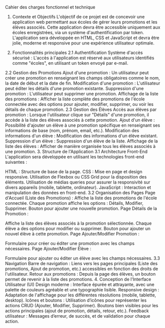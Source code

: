 Cahier des charges fonctionnel et technique
1. Contexte et Objectifs
L'objectif de ce projet est de concevoir une application web permettant aux écoles de gérer leurs promotions et les élèves associés. Cette application devra être accessible uniquement aux écoles enregistrées, via un système d'authentification par token. L'application sera développée en HTML, CSS et JavaScript et devra être jolie, moderne et responsive pour une expérience utilisateur optimale.

2. Fonctionnalités principales
2.1 Authentification
Système d'accès sécurisé : L'accès à l'application est réservé aux utilisateurs identifiés comme "écoles", en utilisant un token envoyé par e-mail.
 
2.2 Gestion des Promotions
Ajout d'une promotion : Un utilisateur peut créer une promotion en renseignant les champs obligatoires comme le nom, la date de début et la date de fin.
Modification d'une promotion : L'utilisateur peut éditer les détails d'une promotion existante.
Suppression d'une promotion : L'utilisateur peut supprimer une promotion.
Affichage de la liste des promotions : Afficher la liste complète des promotions de l'école connectée avec des options pour ajouter, modifier, supprimer, ou voir les détails de chaque promotion.
2.3 Gestion des Élèves
Accès aux élèves par promotion : Lorsque l'utilisateur clique sur "Détails" d'une promotion, il accède à la liste des élèves associés à cette promotion.
Ajout d'un élève : Possibilité d'ajouter un élève à une promotion spécifique en renseignant ses informations de base (nom, prénom, email, etc.).
Modification des informations d'un élève : Modification des informations d'un élève existant.
Suppression d'un élève : Suppression d'un élève de la liste.
Affichage de la liste des élèves : Afficher de manière organisée tous les élèves associés à une promotion.
3. Structure de l'Application
3.1 Architecture Front-End
L'application sera développée en utilisant les technologies front-end suivantes :

HTML : Structure de base de la page.
CSS : Mise en page et design responsive.
Utilisation de Flexbox ou CSS Grid pour la disposition des éléments.
Utilisation de médias queries pour assurer la responsivité sur divers appareils (mobile, tablette, ordinateur).
JavaScript : Interaction et manipulation des données en front-end.
3.2 Organisation des Pages
Page d'Accueil (Liste des Promotions) :
Affiche la liste des promotions de l'école connectée.
Chaque promotion affiche les options : Détails, Modifier, Supprimer.
Bouton pour ajouter une nouvelle promotion.
Page Détails de la Promotion :

Affiche la liste des élèves associés à la promotion sélectionnée.
Chaque élève a des options pour modifier ou supprimer.
Bouton pour ajouter un nouvel élève à cette promotion.
Page Ajouter/Modifier Promotion :

Formulaire pour créer ou éditer une promotion avec les champs nécessaires.
Page Ajouter/Modifier Élève :

Formulaire pour ajouter ou éditer un élève avec les champs nécessaires.
3.3 Navigation
Barre de navigation : Liens vers les pages principales (Liste des promotions, Ajout de promotion, etc.) accessibles en fonction des droits de l'utilisateur.
Retour aux promotions : Depuis la page des élèves, un bouton permet de revenir à la liste des promotions.
4. Conception de l'Interface Utilisateur (UI)
Design moderne : Interface épurée et attrayante, avec une palette de couleurs agréable et une typographie lisible.
Responsive design : Adaptation de l'affichage pour les différentes résolutions (mobile, tablette, desktop).
Icônes et boutons :
Utilisation d’icônes pour représenter les actions CRUD (Ajouter, Modifier, Supprimer).
Boutons bien visibles pour les actions principales (ajout de promotion, détails, retour, etc.).
Feedback utilisateur : Messages d’erreur, de succès, et de validation pour chaque action.
